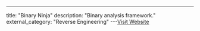 ---
title: "Binary Ninja"
description: "Binary analysis framework."
external_category: "Reverse Engineering"
---[Visit Website](https://binary.ninja/)

